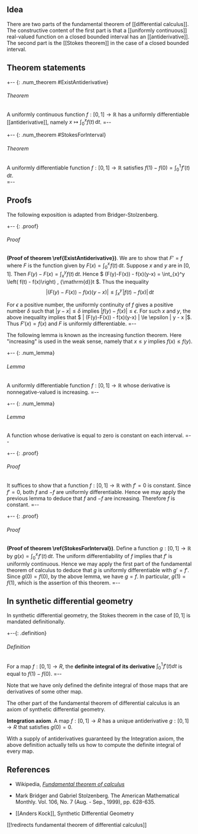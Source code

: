 ## Idea

There are two parts of the fundamental theorem of [[differential calculus]]. The constructive content of the first part is that a [[uniformly continuous]] real-valued function on a closed bounded interval has an [[antiderivative]]. The second part is the [[Stokes theorem]] in the case of a closed bounded interval.

## Theorem statements

+-- {: .num_theorem #ExistAntiderivative} 
###### Theorem 
A uniformly continuous function $f:[0,1] \to {\mathbb{R}}$ has a uniformly differentiable [[antiderivative]], namely $x\mapsto \int_{0}^x f(t) \, {\mathrm{d}}t$. 
=--

+-- {: .num_theorem #StokesForInterval} 
###### Theorem
A uniformly differentiable function $f:[0,1] \to {\mathbb{R}}$ satisfies $f(1) - f(0) = \int_0^1 \! f'(t) \, {\mathrm{d}}t$.  
=-- 

## Proofs

The following exposition is adapted from Bridger-Stolzenberg. 

+-- {: .proof} 
###### Proof 
**(Proof of theorem \ref{ExistAntiderivative})**. We are to show that $F' = f$ where $F$ is the function given by $F(x)= \int_{0}^x \! f(t) \, {\mathrm{d}}t$. Suppose $x$ and $y$ are in $[0,1]$. Then $F(y)-F(x) = \int_{x}^y f(t) \, {\mathrm{d}}t$. Hence $ (F(y)-F(x)) - f(x)(y-x) = \int_{x}^y \left( f(t) - f(x)\right) \, {\mathrm{d}}t  $. Thus the inequality
$$ 
| (F(y)-F(x)) - f(x)(y-x) | \le \int_{x}^y \! \left| f(t) - f(x)\right| \, {\mathrm{d}}t
$$

For $\epsilon$ a positive number, the uniformly continuity of $f$ gives a positive number $\delta$ such that $| y - x| \le \delta$ implies $|f(y) - f(x)|\le \epsilon$. For such $x$ and $y$, the above inequality implies that $ | (F(y)-F(x)) - f(x)(y-x) | \le \epsilon | y - x |$. Thus $F'(x) = f(x)$ and $F$ is uniformly differentiable.
=-- 

The following lemma is known as the increasing function theorem. Here "increasing" is used in the weak sense, namely that $x \le y$ implies $f(x) \le f(y)$.

+-- {: .num_lemma} 
###### Lemma 
A uniformly differentiable function $f:[0,1] \to {\mathbb{R}}$ whose derivative is nonnegative-valued is increasing.
=-- 

+-- {: .num_lemma} 
###### Lemma 
A function whose derivative is equal to zero is constant on each interval. 
=-- 

+-- {: .proof} 
###### Proof 
It suffices to show that a function $f:[0,1] \to {\mathbb{R}}$ with $f' = 0$ is constant. Since $f' = 0$, both $f$ and $-f$ are uniformly differentiable. Hence we may apply the previous lemma to deduce that $f$ and $-f$ are increasing. Therefore $f$ is constant.
=-- 

+-- {: .proof} 
###### Proof 
**(Proof of theorem \ref{StokesForInterval})**. Define a function $g:[0,1]\to {\mathbb{R}}$ by $g(x) = \int_0^x \! f'(t) \, {\mathrm{d}}t$. The uniform differentiability of $f$ implies that $f'$ is uniformly continuous. Hence we may apply the first part of the fundamental theorem of calculus to deduce that $g$ is uniformly differentiable with $g' = f'$. Since $g(0) = f(0)$, by the above lemma, we have $g = f$. In particular, $g(1) = f(1)$, which is the assertion of this theorem.
=--

## In synthetic differential geometry

In synthetic differential geometry, the Stokes theorem in the case of $[0, 1]$ is mandated definitionally.

+--{: .definition}
###### Definition
For a map $f: [0, 1] \to R$, the __definite integral of its derivative__ $\int_0^1 \! f'(t) dt$ is equal to $f(1) - f(0)$.
=--

Note that we have only defined the definite integral of those maps that are derivatives of some other map. 

The other part of the fundamental theorem of differential calculus is an axiom of synthetic differential geometry.

 **Integration axiom**. A map $f: [0, 1]\to R$ has a unique antiderivative $g:[0,1]\to R$ that satisfies $g(0) = 0$.

With a supply of antiderivatives guaranteed by the Integration axiom, the above definition actually tells us how to compute the definite integral of every map.


## References

* Wikipedia, _[Fundamental theorem of calculus](http://en.wikipedia.org/wiki/Fundamental_theorem_of_calculus)_

* Mark Bridger and Gabriel Stolzenberg. The American Mathematical Monthly. Vol. 106, No. 7 (Aug. - Sep., 1999), pp. 628-635.

* [[Anders Kock]], Synthetic Differential Geometry

[[!redirects fundamental theorem of differential calculus]]

